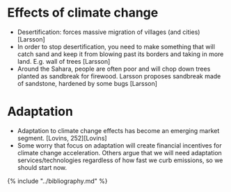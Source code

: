 # Effects of climate change
* Desertification: forces massive migration of villages (and cities) [Larsson]
* In order to stop desertification, you need to make something that will catch sand and keep it from blowing past its borders and taking in more land. E.g. wall of trees [Larsson]
* Around the Sahara, people are often poor and will chop down trees planted as sandbreak for firewood. Larsson proposes sandbreak made of sandstone, hardened by some bugs [Larsson]

# Adaptation
* Adaptation to climate change effects has become an emerging market segment. [Lovins, 252][Lovins]
* Some worry that focus on adaptation will create financial incentives for climate change acceleration. Others argue that we will need adaptation services/technologies regardless of how fast we curb emissions, so we should start now.

{% include "../bibliography.md" %}
